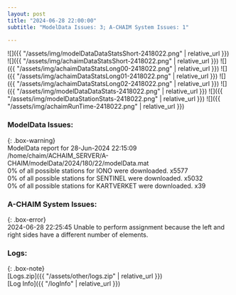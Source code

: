 ```yaml
---
layout: post
title: "2024-06-28 22:00:00"
subtitle: "ModelData Issues: 3; A-CHAIM System Issues: 1"

---
```


![]({{ "/assets/img/modelDataDataStatsShort-2418022.png" | relative_url }})
![]({{ "/assets/img/achaimDataStatsShort-2418022.png" | relative_url }})
![]({{ "/assets/img/achaimDataStatsLong00-2418022.png" | relative_url }})
![]({{ "/assets/img/achaimDataStatsLong01-2418022.png" | relative_url }})
![]({{ "/assets/img/achaimDataStatsLong02-2418022.png" | relative_url }})
![]({{ "/assets/img/modelDataDataStats-2418022.png" | relative_url }})
![]({{ "/assets/img/modelDataStationStats-2418022.png" | relative_url }})
![]({{ "/assets/img/achaimRunTime-2418022.png" | relative_url }})


### ModelData Issues:  
  
{: .box-warning}  
 ModelData report for 28-Jun-2024 22:15:09   
 /home/chaim/ACHAIM_SERVER/A-CHAIM/modelData/2024/180/22/modelData.mat   
 0% of all possible stations for IONO were downloaded. x5577   
 0% of all possible stations for SENTINEL were downloaded. x5032   
 0% of all possible stations for KARTVERKET were downloaded. x39   
  
### A-CHAIM System Issues:  
  
{: .box-error}  
2024-06-28 22:25:45 Unable to perform assignment because the left and right sides have a different number of elements.  

### Logs:  
  
{: .box-note}  
[Logs.zip]({{ "/assets/other/logs.zip" | relative_url }})  
[Log Info]({{ "/logInfo" | relative_url }})  
